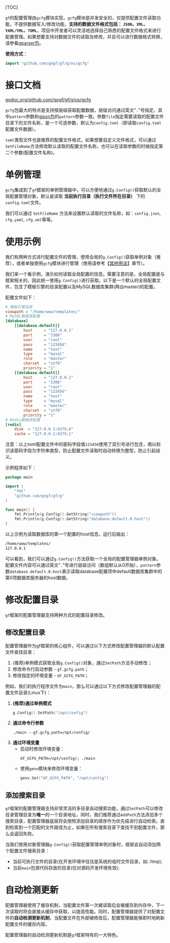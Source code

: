 [TOC]


`gf`的配置管理由```gcfg```模块实现，`gcfg`模块是并发安全的，仅提供配置文件读取功能，不提供数据写入/修改功能，**支持的数据文件格式包括： `JSON`、`XML`、`YAML/YML`、`TOML`**，项目中开发者可以灵活地选择自己熟悉的配置文件格式来进行配置管理。如果想要支持对数据文件的读取及修改，并且可以进行数据格式转换，请参看[gparser包](encoding/gparser/index.md)。

**使用方式**：
```go
import "github.com/gogf/gf/g/os/gcfg"
```

# 接口文档 

[godoc.org/github.com/gogf/gf/g/os/gcfg](https://godoc.org/github.com/gogf/gf/g/os/gcfg)

`gcfg`包最大的特点是支持按层级获取配置数据，层级访问通过英文"`.`"号指定，其中```pattern```参数和[gjson包](encoding/gjson/index.md)的`pattern`参数一致。参数`file`指定需要读取的配置文件目录下的文件名称，是一个可选参数，默认为`config.toml`（即读取`config.toml`配置文件数据）。

`toml`类型文件也是推荐的配置文件格式，如果想要自定义文件格式，可以通过`SetFileName`方法修改默认读取的配置文件名称，也可以在读取参数的时候指定第二个参数(配置文件名称)。

# 单例管理

`gcfg`集成到了`gf`框架的单例管理器中，可以方便地通过`g.Config()`获取默认的全局配置管理对象，默认是读取 **当前执行目录（执行文件所在目录）** 下的```config.toml```文件。

我们可以通过 `SetFileName` 方法来设置默认读取的文件名称，如：`config.json`, `cfg.yaml`, `cfg.xml`等等。

# 使用示例

我们有两种方式进行配置文件的管理，使用全局的```g.Config()```获取单例对象（推荐），或者单独使用```gcfg```模块进行管理（使用请参考【[其他用法](os/gcfg/other.md)】章节）。

我们来一个看示例，演示如何读取全局配置的信息。需要注意的是，全局配置是与框架相关的，因此统一使用```g.Config()```进行获取。以下是一个默认的全局配置文件，包含了模板引擎的目录配置以及MySQL数据库集群(两台master)的配置。

配置文件如下：
```toml
# 模板引擎目录
viewpath = "/home/www/templates/"
# MySQL数据库配置
[database]
    [[database.default]]
        host     = "127.0.0.1"
        port     = "3306"
        user     = "root"
        pass     = "123456"
        name     = "test"
        type     = "mysql"
        role     = "master"
        charset  = "utf8"
        priority = "1"
    [[database.default]]
        host     = "127.0.0.1"
        port     = "3306"
        user     = "root"
        pass     = "123456"
        name     = "test"
        type     = "mysql"
        role     = "master"
        charset  = "utf8"
        priority = "1"
# Redis数据库配置
[redis]
    disk  = "127.0.0.1:6379,0"
    cache = "127.0.0.1:6379,1"
```
注意：以上toml配置文件中的密码字段值```123456```使用了双引号进行包含，用以标识该密码字段为字符串类型，防止配置文件读取时自动转换为整型，防止引起歧义。

示例程序如下：
```go
package main

import (
    "fmt"
    "github.com/gogf/gf/g"
)

func main() {
    fmt.Println(g.Config().GetString("viewpath"))
    fmt.Println(g.Config().GetString("database.default.0.host"))
}
```
以上示例为读取数据库的第一个配置的host信息。运行后输出：
```html
/home/www/templates/
127.0.0.1
```
可以看到，我们可以通过```g.Config()```方法获取一个全局的配置管理器单例对象。配置文件内容可以通过英文“```.```”号进行层级访问（数组默认从0开始），`pattern`参数```database.default.0.host```表示读取database配置项中default数据库集群中的第0项数据库服务器的host数据。


# 修改配置目录

`gf`框架的配置管理器支持两种方式的配置目录修改。

## 修改配置目录
配置管理器作为gf框架的核心组件，可以通过以下方式修改配置管理器的默认配置文件查找目录：
1. (推荐)单例模式获取全局```g.Config()```对象，通过`SetPath`方法手动修改；
2. 修改命令行启动参数 - ```gf.gcfg.path```；
3. 修改指定的环境变量 - ```GF_GCFG_PATH```；

例如，我们的执行程序文件为```main```，那么可以通过以下方式修改配置管理器的配置文件目录(Linux下)：

1. **(推荐)通过单例模式**
	```go
    g.Config().SetPath("/opt/config")
    ```
3. **通过命令行参数**
    ```shell
    ./main --gf.gcfg.path=/opt/config/
    ```
1. **通过环境变量**
    * 启动时修改环境变量：
        ```shell
        GF_GCFG_PATH=/opt/config/; ./main
        ```
    * 使用`genv`模块来修改环境变量：
        ```go
        genv.Set("GF_GCFG_PATH", "/opt/config")
        ```

## 添加搜索目录

`gf`框架的配置管理器支持非常灵活的多目录自动搜索功能，通过```SetPath```可以修改目录管理目录为**唯一**的一个目录地址，同时，我们推荐通过```AddPath```方法添加多个搜索目录，配置管理器底层将会按照添加目录的顺序作为优先级进行自动检索。直到检索到一个匹配的文件路径为止，如果在所有搜索目录下查找不到配置文件，那么会返回失败。

当我们使用对象管理器```g.Config()```获取配置管理单例对象时，框架会自动添加两个配置文件搜索目录：
* 当前可执行文件的目录(在开发环境中往往是系统的临时文件目录，如: /tmp);
* 当前`main`包源代码存放的目录(仅对源码开发环境有效);

# 自动检测更新

配置管理器使用了缓存机制，当配置文件第一次被读取后会被缓存到内存中，下一次读取时将会直接从缓存中获取，以提高性能。同时，配置管理器提供了对配置文件的**自动检测更新机制**，当配置文件在外部被修改后，配置管理器能够即时地刷新配置文件的缓存内容。

配置管理器的自动检测更新机制是`gf`框架特有的一大特色。




